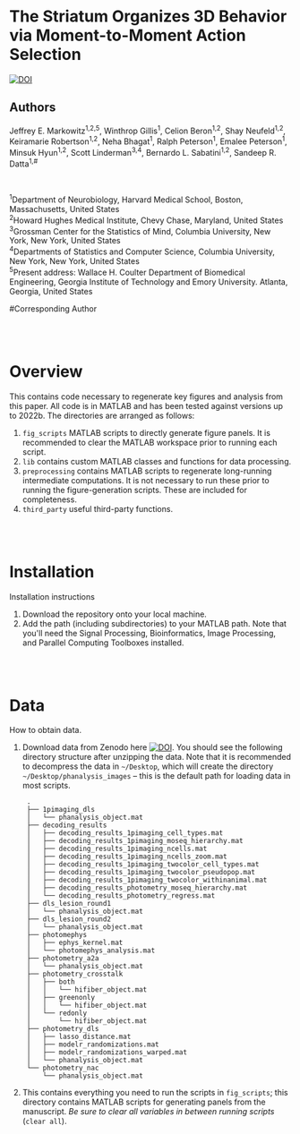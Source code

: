 # The Striatum Organizes 3D Behavior via Moment-to-Moment Action Selection

[![DOI](https://zenodo.org/badge/DOI/10.5281/zenodo.7743318.svg)](https://doi.org/10.5281/zenodo.7743317)


## Authors
Jeffrey E. Markowitz<sup>1,2,5</sup>, Winthrop Gillis<sup>1</sup>, Celion Beron<sup>1,2</sup>, Shay Neufeld<sup>1,2</sup>, Keiramarie Robertson<sup>1,2</sup>, Neha Bhagat<sup>1</sup>, Ralph Peterson<sup>1</sup>, Emalee Peterson<sup>1</sup>, Minsuk Hyun<sup>1,2</sup>, Scott Linderman<sup>3,4</sup>, Bernardo L. Sabatini<sup>1,2</sup>, Sandeep R. Datta<sup>1,#</sup>

<br>

<sup>1</sup>Department of Neurobiology, Harvard Medical School, Boston, Massachusetts, United States<br>
<sup>2</sup>Howard Hughes Medical Institute, Chevy Chase, Maryland, United States<br>
<sup>3</sup>Grossman Center for the Statistics of Mind, Columbia University, New York, New York, United States<br>
<sup>4</sup>Departments of Statistics and Computer Science, Columbia University, New York, New York, United States<br>
<sup>5</sup>Present address: Wallace H. Coulter Department of Biomedical Engineering, Georgia Institute of Technology and Emory University. Atlanta, Georgia, United States<br>

#Corresponding Author 

<br><br>

# Overview

This contains code necessary to regenerate key figures and analysis from this paper. All code is in MATLAB and has been tested against versions up to 2022b. The directories are arranged as follows:

1. `fig_scripts` MATLAB scripts to directly generate figure panels. It is recommended to clear the MATLAB workspace prior to running each script.
2. `lib` contains custom MATLAB classes and functions for data processing.
3. `preprocessing` contains MATLAB scripts to regenerate long-running intermediate computations. It is not necessary to run these prior to running the figure-generation scripts. These are included for completeness.
4. `third_party` useful third-party functions.

<br><br>

# Installation

Installation instructions

1. Download the repository onto your local machine.
1. Add the path (including subdirectories) to your MATLAB path. Note that you'll need the Signal Processing, Bioinformatics, Image Processing, and Parallel Computing Toolboxes installed.

<br><br>

# Data

How to obtain data.

1. Download data from Zenodo here [![DOI](https://zenodo.org/badge/DOI/10.5281/zenodo.7743318.svg)](https://doi.org/10.5281/zenodo.7743317). You should see the following directory structure after unzipping the data. Note that it is recommended to decompress the data in `~/Desktop`, which will create the directory `~/Desktop/phanalysis_images` – this is the default path for loading data in most scripts.

		.
		├── 1pimaging_dls
		│   └── phanalysis_object.mat
		├── decoding_results
		│   ├── decoding_results_1pimaging_cell_types.mat
		│   ├── decoding_results_1pimaging_moseq_hierarchy.mat
		│   ├── decoding_results_1pimaging_ncells.mat
		│   ├── decoding_results_1pimaging_ncells_zoom.mat
		│   ├── decoding_results_1pimaging_twocolor_cell_types.mat
		│   ├── decoding_results_1pimaging_twocolor_pseudopop.mat
		│   ├── decoding_results_1pimaging_twocolor_withinanimal.mat
		│   ├── decoding_results_photometry_moseq_hierarchy.mat
		│   └── decoding_results_photometry_regress.mat
		├── dls_lesion_round1
		│   └── phanalysis_object.mat
		├── dls_lesion_round2
		│   └── phanalysis_object.mat
		├── photomephys
		│   ├── ephys_kernel.mat
		│   └── photomephys_analysis.mat
		├── photometry_a2a
		│   └── phanalysis_object.mat
		├── photometry_crosstalk
		│   ├── both
		│   │   └── hifiber_object.mat
		│   ├── greenonly
		│   │   └── hifiber_object.mat
		│   └── redonly
		│       └── hifiber_object.mat
		├── photometry_dls
		│   ├── lasso_distance.mat
		│   ├── modelr_randomizations.mat
		│   ├── modelr_randomizations_warped.mat
		│   └── phanalysis_object.mat
		└── photometry_nac
			└── phanalysis_object.mat
2. This contains everything you need to run the scripts in `fig_scripts`; this directory contains MATLAB scripts for generating panels from the manuscript. *Be sure to clear all variables in between running scripts* (`clear all`).


<br><br>